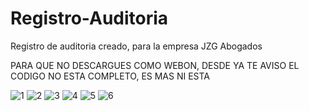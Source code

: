 # Registro-Auditoria
Registro de auditoria creado, para la empresa JZG Abogados

PARA QUE NO DESCARGUES COMO WEBON, DESDE YA TE AVISO
EL CODIGO NO ESTA COMPLETO, ES MAS NI ESTA

![1](https://github.com/GrpDsG20/Registro-Auditoria/assets/59782720/dc98990b-62d8-4dec-be0d-506c1fb08dab)
![2](https://github.com/GrpDsG20/Registro-Auditoria/assets/59782720/db3e28c9-f9f0-4fce-9242-d1cee2e06ba6)
![3](https://github.com/GrpDsG20/Registro-Auditoria/assets/59782720/ed2195cc-2589-4fe2-9a13-7e820f427627)
![4](https://github.com/GrpDsG20/Registro-Auditoria/assets/59782720/37e2bc5a-3883-4f17-83ab-057f9c77beaa)
![5](https://github.com/GrpDsG20/Registro-Auditoria/assets/59782720/27a068ef-cbb2-4c3f-aec8-cadba7a1f227)
![6](https://github.com/GrpDsG20/Registro-Auditoria/assets/59782720/a77abf74-a33c-4de4-8e81-9fe21b1259c3)
